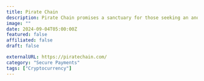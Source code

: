 ```yaml
---
title: Pirate Chain
description: Pirate Chain promises a sanctuary for those seeking an anonymous, secure, and untraceable cryptocurrency.
image: ""
date: 2024-09-04T05:00:00Z
featured: false
affiliated: false
draft: false

externalURL: https://piratechain.com/
category: "Secure Payments"
tags: ["Cryptocurrency"]
---
```

